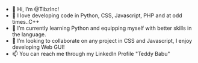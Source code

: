 - 👋 Hi, I’m @TibzInc!
- 👀 I love developing code in Python, CSS, Javascript, PHP and at odd times..C++
- 🌱 I’m currently learning Python and equipping myself with better skills in the language.
- 💞️ I’m looking to collaborate on any project in CSS and Javascript, I enjoy developing Web GUI!
- 📫 You can reach me through my LinkedIn Profile "Teddy Babu"

<!---
TibzInc/TibzInc is a ✨ special ✨ repository because its `README.md` (this file) appears on your GitHub profile.
You can click the Preview link to take a look at your changes.
--->
